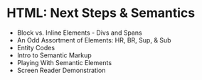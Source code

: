 # HTML: Next Steps & Semantics

 - Block vs. Inline Elements - Divs and Spans
 - An Odd Assortment of Elements: HR, BR, Sup, & Sub
 - Entity Codes
 - Intro to Semantic Markup
 - Playing With Semantic Elements
 - Screen Reader Demonstration